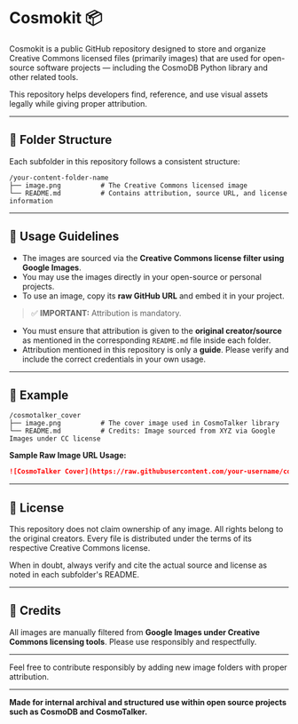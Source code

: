 # Cosmokit 📦

Cosmokit is a public GitHub repository designed to store and organize Creative Commons licensed files (primarily images) that are used for open-source software projects — including the CosmoDB Python library and other related tools.

This repository helps developers find, reference, and use visual assets legally while giving proper attribution.

---

## 📁 Folder Structure

Each subfolder in this repository follows a consistent structure:

```
/your-content-folder-name
├── image.png          # The Creative Commons licensed image
└── README.md          # Contains attribution, source URL, and license information
```

---

## 🧭 Usage Guidelines

* The images are sourced via the **Creative Commons license filter using Google Images**.
* You may use the images directly in your open-source or personal projects.
* To use an image, copy its **raw GitHub URL** and embed it in your project.

> ✅ **IMPORTANT:** Attribution is mandatory.

* You must ensure that attribution is given to the **original creator/source** as mentioned in the corresponding `README.md` file inside each folder.
* Attribution mentioned in this repository is only a **guide**. Please verify and include the correct credentials in your own usage.

---

## 🧪 Example

```
/cosmotalker_cover
├── image.png          # The cover image used in CosmoTalker library
└── README.md          # Credits: Image sourced from XYZ via Google Images under CC license
```

**Sample Raw Image URL Usage:**

```md
![CosmoTalker Cover](https://raw.githubusercontent.com/your-username/cosmokit/main/cosmotalker_cover/image.png)
```

---

## 🔖 License

This repository does not claim ownership of any image. All rights belong to the original creators. Every file is distributed under the terms of its respective Creative Commons license.

When in doubt, always verify and cite the actual source and license as noted in each subfolder's README.

---

## 🙌 Credits

All images are manually filtered from **Google Images under Creative Commons licensing tools**. Please use responsibly and respectfully.

---

Feel free to contribute responsibly by adding new image folders with proper attribution.

---

**Made for internal archival and structured use within open source projects such as CosmoDB and CosmoTalker.**
